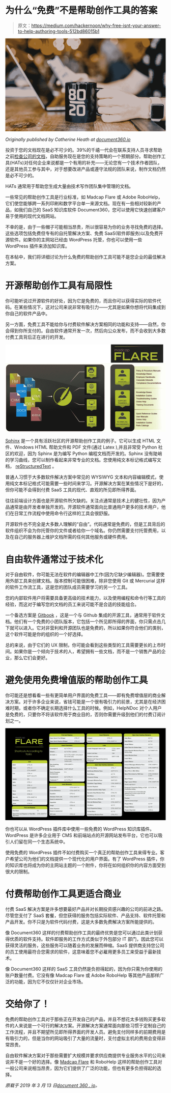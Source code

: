 # 为什么“免费”不是帮助创作工具的答案

> 原文：<https://medium.com/hackernoon/why-free-isnt-your-answer-to-help-authoring-tools-512bd86015b1>

![](img/5f895593fed266dace3cd670a51de893.png)

*Originally published by Catherine Heath at* [*document360.io*](https://document360.io/blog/why-free-isnt-your-answer-to-help-authoring-tools/)

投资于您的文档现在是必不可少的。39%的千禧一代会在联系支持人员寻求帮助之前[检查公司的文档](https://www.salesforce.com/hub/service/self-service-portals/)，自助服务现在是您的支持策略的一个预期部分。帮助创作工具(HATs)对任何企业来说都是一个有用的补充——无论您有一个技术作者团队，还是其他员工参与其中，对于想要改进产品或遵守法规的团队来说，制作文档仍然是必不可少的。

HATs 通常用于帮助您生成大量由技术写作团队集中管理的文档。

一些常见的帮助创作工具是行业标准，如 Madcap Flare 或 Adobe RoboHelp，它们使您能够跨一系列印刷和数字平台单一来源文档。现在有一些相对较新的产品，如我们自己的 SaaS 知识库软件 Document360，您可以使用它快速创建客户易于使用的现代文档网站。

不幸的是，由于一些帽子可能相当昂贵，所以很容易为你的业务寻找免费的选择。这些选项包括免费但专有的自托管解决方案、免费 SaaS(软件即服务)以及免费开源软件。如果你的主网站已经由 WordPress 托管，你也可以使用一些 WordPress 插件来添加知识库。

在本帖中，我们将详细讨论为什么免费的帮助创作工具可能不是您企业的最佳解决方案。

# 开源帮助创作工具有局限性

你可能听说过开源软件的好处，因为它是免费的，而且你可以获得实际的软件代码。在某些情况下，这对公司来说非常有吸引力——尤其是如果你想将代码集成到你自己的软件产品中。

另一方面，免费工具不能给你与付费软件解决方案相同的功能和支持——自然，你会得到你所支付的。自由软件通常开发一次，然后向公众发布，而不会收到大多数付费工具背后正在进行的开发。

![](img/1bcd2e4802dc7fcba7115eb3c6b3ff02.png)

[Sphinx](http://www.sphinx-doc.org/en/master/) 是一个具有活跃社区的开源帮助创作工具的例子。它可以生成 HTML 文件、Windows HTML 帮助文件和 PDF 文件(通过 Latex ),并且非常受 Python 社区的欢迎，因为 Sphinx 是为编写 Python 编程文档而开发的。Sphinx 没有陡峭的学习曲线，您可以制作看起来非常专业的文档。您使用纯文本标记格式编写文档， [reStructuredText](http://docutils.sourceforge.net/rst.html) 。

普通人习惯于大多数软件解决方案中常见的 WYSIWYG 文本和内容编辑模式，使用纯文本标记格式可能需要一些时间来学习。开源解决方案在某些情况下是好的，但你可能不会得到付费 SaaS 工具的现代、直观的所见即所得界面。

往往前端设计方面也是开源软件所欠缺的。关注点通常是技术上的健壮性，因为产品通常是由开发者单独开发的。开源软件通常面向比普通用户更多的技术用户，他们在日常工作流程中使用命令行这样的工具会很舒服。

开源软件也不完全是大多数人理解的“自由”。代码通常是免费的，但是工具背后的软件组织不会为你托管你的文件或者给你一个域名。你仍然需要支付托管费用，以及在自己的服务器上维护文档所需的任何其他服务或硬件费用。

# 自由软件通常过于技术化

对于自由软件，你可能无法在软件的编辑器中工作(因为它缺少编辑器)。您需要使用外部工具来创建文档。版本控制可能很困难，除非您使用 Git 或 Mercurial 这样的软件工作流工具，这是您的团队成员需要学习的另一个工具。

您的内部软件用户将需要具备更高级的技术能力，以及使用编程和命令行等工具的经验，而这对于编写您的文档的员工来说可能不是合适的技能组合。

一个备选方案是 [Gitbook](https://www.gitbook.com/?t=2) ，这是一个与 Github 集成的开源工具，通常用于软件文档。他们有一个免费的小团队版本，它包括一个所见即所得的界面，你只需点击几下就可以进入。它对非营利和开源团队也是免费的，所以如果你符合他们的类别，这个软件可能是你的组织的一个好选择。

总的来说，由于它们的 UX 限制，你可能会看到这些类型的工具需要更长的上市时间。如果你是一个倾向于技术的人，希望拥有一些文档，而不是一个销售产品的企业，那么它们会更好。

# 避免使用免费增值版的帮助创作工具

你可能还是想看看一些有更简单用户界面的免费工具——即有免费增值层的商业解决方案。对于许多企业来说，省钱可能是一个很有吸引力的前景，尤其是在经济困难时期，或者你不确定长期选择什么工具的时候。例如，HelpNDoc 对个人用户是免费的，只要你不将该软件用于商业目的，否则你需要升级到他们的付费订阅计划之一。

![](img/3d9e47fbe915aff3b86a0b714265b8ed.png)

你也可以从 WordPress 插件库中使用一些免费的 WordPress 知识库插件。WordPress 是许多企业用于 CMS 和前端站点的开源网站发布平台，它也可以吸引人们留在同一个生态系统中。

使用免费的 WordPress 插件不如付费购买一个真正的帮助创作工具来得专业。客户希望公司为他们的文档提供一个现代化的用户界面。有了 WordPress 插件，你的知识库也将成为你的主网站主题的一个附件，你将在如何组织你的内容方面受到很大的限制。

# 付费帮助创作工具更适合商业

付费 SaaS 解决方案是许多想要最好产品并对长期投资感兴趣的公司的前进之路。尽管您支付了 SaaS 套餐，但您获得的服务包括实际软件、产品支持、软件托管和产品开发。你不只是为软件代码付费，这是大多数免费解决方案所能提供的。

像 Document360 这样的付费帮助创作工具的最终优势是您可以通过此类计划获得优质的软件支持。软件即服务的工作方式类似于外包部分 IT 部门，因此您可以获得灵活的服务，这些服务可以随着业务的发展而伸缩。SaaS 提供商支持您公司的员工使用最符合您需求的软件，这意味着您不必雇用更多员工来受益于最新技术。

像 Document360 这样的 SaaS 工具仍然是负担得起的，因为你只需为你使用的账户数量付费。它没有像 Madcap Flare 或 Adobe RoboHelp 等其他产品那样广泛的功能，因为它不仅仅针对企业市场。

# 交给你了！

免费的帮助创作工具对于那些正在开发自己的产品，并且不想花太多钱购买更多软件的人来说是一个可行的解决方案。开源解决方案通常面向那些习惯于定制自己的工作流程，并且不期望所见即所得界面的开发人员。避免支付同样多的前期费用是有吸引力的，但是当你的网站吸引了大量的流量时，支付虚拟主机的费用会变得非常昂贵。

自由软件解决方案对于那些需要扩大规模并要求供应商提供专业服务水平的公司来说并不是一个好的选择。像 [Madcap Flare](https://document360.io/blog/is-madcap-flare-help-authoring-tool-worth-its-price/) 和 RoboHelp 这样的帮助创作工具对一般公司来说相当昂贵，因为它们提供了广泛的功能，但也有更多负担得起的选择。

*原载于 2019 年 3 月 13 日*[*document 360 . io*](https://document360.io/blog/why-free-isnt-your-answer-to-help-authoring-tools/)*。*